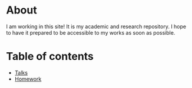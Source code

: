 # About

I am working in this site! It is my academic and research repository. I hope to have it prepared to be accessible to my works as soon as possible.

# Table of contents
- [Talks](https://ivanhercaz.github.io/research/homework/)
- [Homework](https://ivanhercaz.github.io/research/talks/)

